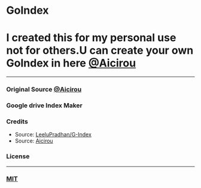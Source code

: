 # GoIndex

# I created this for my personal use not for others.U can create your own GoIndex in here [@Aicirou](https://github.com/Aicirou/goindex-theme-acrou)
---
### Original Source [@Aicirou](https://github.com/Aicirou/goindex-theme-acrou)
### Google drive Index Maker


### Credits
* Source: [LeeluPradhan/G-Index](https://github.com/LeeluPradhan/G-Index)
* Source: [Aicirou](https://github.com/Aicirou/goindex-theme-acrou)

### License
---
### [MIT](https://github.com/Aicirou/goindex-theme-acrou/blob/master/LICENSE)

